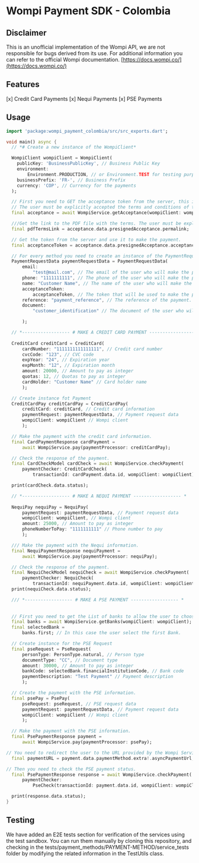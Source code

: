 <!-- 
This README describes the package. If you publish this package to pub.dev,
this README's contents appear on the landing page for your package.

For information about how to write a good package README, see the guide for
[writing package pages](https://dart.dev/guides/libraries/writing-package-pages). 

For general information about developing packages, see the Dart guide for
[creating packages](https://dart.dev/guides/libraries/create-library-packages)
and the Flutter guide for
[developing packages and plugins](https://flutter.dev/developing-packages). 
-->

# Wompi Payment SDK - Colombia

## Disclaimer

This is an unofficial implementation of the Wompi API, we are not responsible for bugs derived from its use. For additional information you can refer to the official Wompi documentation. [https://docs.wompi.co/](https://docs.wompi.co/)

## Features

[x] Credit Card Payments
[x] Nequi Payments
[x] PSE Payments

## Usage

```dart
import 'package:wompi_payment_colombia/src/src_exports.dart';

void main() async {
  // *# Create a new instance of the WompiClient*

  WompiClient wompiClient = WompiClient(
    publicKey: 'BusinessPublicKey', // Business Public Key
    environment:
        Environment.PRODUCTION, // or Environment.TEST for testing purposes,
    businessPrefix: 'FR-', // Business Prefix
    currency: 'COP', // Currency for the payments
  );

  // First you need to GET the acceptance token from the server, this is the token that will be used to make the payment.
  // The user must be explicitly accepted the terms and conditions of the payment.
  final acceptance = await WompiService.getAcceptance(wompiClient: wompiClient);

  ///Get the link to the PDF file with the terms. The user must be explicitly accepted the terms and conditions of the payment.
  final pdfTermsLink = acceptance.data.presignedAcceptance.permalink;

  // Get the token from the server and use it to make the payment.
  final acceptanceToken = acceptance.data.presignedAcceptance.acceptanceToken;

  // For every method you need to create an instance of the PaymentRequestData
  PaymentRequestData paymentRequestData = PaymentRequestData(
      email:
          "test@mail.com", // The email of the user who will make the payment.
      phone: "1111111111", // The phone of the user who will make the payment.
      name: "Customer Name", // The name of the user who will make the payment.
      acceptanceToken:
          acceptanceToken, // The token that will be used to make the payment.
      reference: "payment_reference", // The reference of the payment.
      document:
          "customer_identification" // The document of the user who will make the payment.

      );

  // *------------------ # MAKE A CREDIT CARD PAYMENT ------------------ *
  
  CreditCard creditCard = CreditCard(
      cardNumber: "1111111111111111", // Credit card number
      cvcCode: "123", // CVC code
      expYear: "24", // Expiration year
      expMonth: "12", // Expiration month
      amount: 20000, // Amount to pay as integer
      quotas: 12, // Quotas to pay as integer
      cardHolder: "Customer Name" // Card holder name
      );

  // Create instance fot Payment
  CreditCardPay creditCardPay = CreditCardPay(
      creditCard: creditCard, // Credit card information
      paymentRequest: paymentRequestData, // Payment request data
      wompiClient: wompiClient // Wompi client
      );

  // Make the payment with the credit card information.
  final CardPaymentResponse cardPayment =
      await WompiService.pay(paymentProcessor: creditCardPay);

  // Check the response of the payment.
  final CardCheckModel cardCheck = await WompiService.checkPayment(
      paymentChecker: CreditCardCheck(
          transactionId: cardPayment.data.id, wompiClient: wompiClient));

  print(cardCheck.data.status);

  // *------------------ # MAKE A NEQUI PAYMENT ------------------ *
  
  NequiPay nequiPay = NequiPay(
      paymentRequest: paymentRequestData, // Payment request data
      wompiClient: wompiClient, // Wompi client
      amount: 25000, // Amount to pay as integer
      phoneNumberToPay: "1111111111" // Phone number to pay
      );

  /// Make the payment with the Nequi information.
  final NequiPaymentResponse nequiPayment =
      await WompiService.pay(paymentProcessor: nequiPay);

  // Check the response of the payment.
  final NequiCheckModel nequiCheck = await WompiService.checkPayment(
      paymentChecker: NequiCheck(
          transactionId: nequiPayment.data.id, wompiClient: wompiClient));
  print(nequiCheck.data.status);

  /// *------------------ # MAKE A PSE PAYMENT ------------------ *
  
  
  // First you need to get the List of banks to allow the user to choose one.
  final banks = await WompiService.getBanks(wompiClient: wompiClient);
  final selectedBank =
      banks.first; // In this case the user select the first Bank.

  // Create instance for the PSE Request
  final pseRequest = PseRequest(
      personType: PersonType.natural, // Person type
      documentType: "CC", // Document type
      amount: 30000, // Amount to pay as integer
      bankCode: selectedBank.financialInstitutionCode, // Bank code
      paymentDescription: "Test Payment" // Payment description
      );

  // Create the payment with the PSE information.
  final psePay = PsePay(
      pseRequest: pseRequest, // PSE request data
      paymentRequest: paymentRequestData, // Payment request data
      wompiClient: wompiClient // Wompi client
      );

  // Make the payment with the PSE information.
  final PsePaymentResponse payment =
      await WompiService.pay(paymentProcessor: psePay);

// You need to redirect the user to the URL provided by the Wompi Service.
  final paymentURL = payment.data.paymentMethod.extra!.asyncPaymentUrl;

// Then you need to check the PSE payment status.
  final PsePaymentResponse response = await WompiService.checkPayment(
      paymentChecker:
          PseCheck(transactionId: payment.data.id, wompiClient: wompiClient));

  print(response.data.status);
}
```

## Testing

We have added an E2E tests section for verification of the services using the test sandbox. You can run them manually by cloning this repository, and checking in the tests/payment_methods/PAYMENT-METHOD/service_tests folder by modifying the related information in the TestUtils class.

